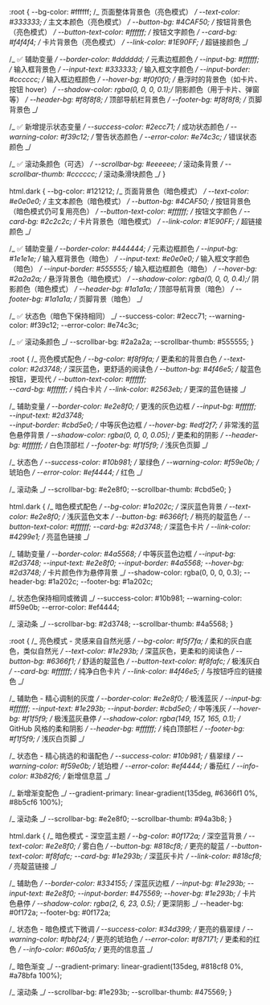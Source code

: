 <!-- 绿色 -->

:root {
--bg-color: #ffffff; /_ 页面整体背景色（亮色模式） _/
--text-color: #333333; /_ 主文本颜色（亮色模式） _/
--button-bg: #4CAF50; /_ 按钮背景色（亮色模式） _/
--button-text-color: #ffffff; /_ 按钮文字颜色 _/
--card-bg: #f4f4f4; /_ 卡片背景色（亮色模式） _/
--link-color: #1E90FF; /_ 超链接颜色 _/

/_ ✅ 辅助变量 _/
--border-color: #dddddd; /_ 元素边框颜色 _/
--input-bg: #ffffff; /_ 输入框背景色 _/
--input-text: #333333; /_ 输入框文字颜色 _/
--input-border: #cccccc; /_ 输入框边框颜色 _/
--hover-bg: #f0f0f0; /_ 悬浮时的背景色（如卡片、按钮 hover） _/
--shadow-color: rgba(0, 0, 0, 0.1);/_ 阴影颜色（用于卡片、弹窗等） _/
--header-bg: #f8f8f8; /_ 顶部导航栏背景色 _/
--footer-bg: #f8f8f8; /_ 页脚背景色 _/

/_ ✅ 新增提示状态变量 _/
--success-color: #2ecc71; /_ 成功状态颜色 _/
--warning-color: #f39c12; /_ 警告状态颜色 _/
--error-color: #e74c3c; /_ 错误状态颜色 _/

/_ ✅ 滚动条颜色（可选） _/
--scrollbar-bg: #eeeeee; /_ 滚动条背景 _/
--scrollbar-thumb: #cccccc; /_ 滚动条滑块颜色 _/
}

html.dark {
--bg-color: #121212; /_ 页面背景色（暗色模式） _/
--text-color: #e0e0e0; /_ 主文本颜色（暗色模式） _/
--button-bg: #4CAF50; /_ 按钮背景色（暗色模式仍可复用亮色） _/
--button-text-color: #ffffff; /_ 按钮文字颜色 _/
--card-bg: #2c2c2c; /_ 卡片背景色（暗色模式） _/
--link-color: #1E90FF; /_ 超链接颜色 _/

/_ ✅ 辅助变量 _/
--border-color: #444444; /_ 元素边框颜色 _/
--input-bg: #1e1e1e; /_ 输入框背景色（暗色） _/
--input-text: #e0e0e0; /_ 输入框文字颜色（暗色） _/
--input-border: #555555; /_ 输入框边框颜色（暗色） _/
--hover-bg: #2a2a2a; /_ 悬浮背景色（暗色模式） _/
--shadow-color: rgba(0, 0, 0, 0.4);/_ 阴影颜色（暗色模式） _/
--header-bg: #1a1a1a; /_ 顶部导航背景（暗色） _/
--footer-bg: #1a1a1a; /_ 页脚背景（暗色） _/

/_ ✅ 状态色（暗色下保持相同） _/
--success-color: #2ecc71;
--warning-color: #f39c12;
--error-color: #e74c3c;

/_ ✅ 滚动条颜色 _/
--scrollbar-bg: #2a2a2a;
--scrollbar-thumb: #555555;
}

<!-- 蓝色 -->

:root {
/_ 亮色模式配色 _/
--bg-color: #f8f9fa; /_ 更柔和的背景白色 _/
--text-color: #2d3748; /_ 深灰蓝色，更舒适的阅读色 _/
--button-bg: #4f46e5; /_ 靛蓝色按钮，更现代 _/
--button-text-color: #ffffff;  
 --card-bg: #ffffff; /_ 纯白卡片 _/
--link-color: #2563eb; /_ 更深的蓝色链接 _/

/_ 辅助变量 _/
--border-color: #e2e8f0; /_ 更浅的灰色边框 _/
--input-bg: #ffffff;  
 --input-text: #2d3748;  
 --input-border: #cbd5e0; /_ 中等灰色边框 _/
--hover-bg: #edf2f7; /_ 非常浅的蓝色悬停背景 _/
--shadow-color: rgba(0, 0, 0, 0.05); /_ 更柔和的阴影 _/
--header-bg: #ffffff; /_ 白色顶部栏 _/
--footer-bg: #f1f5f9; /_ 浅灰色页脚 _/

/_ 状态色 _/
--success-color: #10b981; /_ 翠绿色 _/
--warning-color: #f59e0b; /_ 琥珀色 _/
--error-color: #ef4444; /_ 红色 _/

/_ 滚动条 _/
--scrollbar-bg: #e2e8f0;
--scrollbar-thumb: #cbd5e0;
}

html.dark {
/_ 暗色模式配色 _/
--bg-color: #1a202c; /_ 深灰蓝色背景 _/
--text-color: #e2e8f0; /_ 浅灰蓝色文本 _/
--button-bg: #6366f1; /_ 稍亮的靛蓝色 _/
--button-text-color: #ffffff;
--card-bg: #2d3748; /_ 深蓝色卡片 _/
--link-color: #4299e1; /_ 亮蓝色链接 _/

/_ 辅助变量 _/
--border-color: #4a5568; /_ 中等灰蓝色边框 _/
--input-bg: #2d3748;
--input-text: #e2e8f0;
--input-border: #4a5568;
--hover-bg: #2d3748; /_ 卡片颜色作为悬停背景 _/
--shadow-color: rgba(0, 0, 0, 0.3);
--header-bg: #1a202c;
--footer-bg: #1a202c;

/_ 状态色保持相同或微调 _/
--success-color: #10b981;
--warning-color: #f59e0b;
--error-color: #ef4444;

/_ 滚动条 _/
--scrollbar-bg: #2d3748;
--scrollbar-thumb: #4a5568;
}

<!-- 上述修改后 -->

:root {
/_ 亮色模式 - 灵感来自自然光感 _/
--bg-color: #f5f7fa; /_ 柔和的灰白底色，类似自然光 _/
--text-color: #1e293b; /_ 深蓝灰色，更柔和的阅读色 _/
--button-bg: #6366f1; /_ 舒适的靛蓝色 _/
--button-text-color: #f8fafc; /_ 极浅灰白 _/
--card-bg: #ffffff; /_ 纯净白色卡片 _/
--link-color: #4f46e5; /_ 与按钮呼应的链接色 _/

/_ 辅助色 - 精心调制的灰度 _/
--border-color: #e2e8f0; /_ 极浅蓝灰 _/
--input-bg: #ffffff;
--input-text: #1e293b;
--input-border: #cbd5e0; /_ 中等浅灰 _/
--hover-bg: #f1f5f9; /_ 极浅蓝灰悬停 _/
--shadow-color: rgba(149, 157, 165, 0.1); /_ GitHub 风格的柔和阴影 _/
--header-bg: #ffffff; /_ 纯白顶部栏 _/
--footer-bg: #f1f5f9; /_ 浅灰白页脚 _/

/_ 状态色 - 精心挑选的和谐配色 _/
--success-color: #10b981; /_ 翡翠绿 _/
--warning-color: #f59e0b; /_ 琥珀橙 _/
--error-color: #ef4444; /_ 番茄红 _/
--info-color: #3b82f6; /_ 新增信息蓝 _/

/_ 新增渐变配色 _/
--gradient-primary: linear-gradient(135deg, #6366f1 0%, #8b5cf6 100%);

/_ 滚动条 _/
--scrollbar-bg: #e2e8f0;
--scrollbar-thumb: #94a3b8;
}

html.dark {
/_ 暗色模式 - 深空蓝主题 _/
--bg-color: #0f172a; /_ 深空蓝背景 _/
--text-color: #e2e8f0; /_ 雾白色 _/
--button-bg: #818cf8; /_ 更亮的靛蓝 _/
--button-text-color: #f8fafc;
--card-bg: #1e293b; /_ 深蓝灰卡片 _/
--link-color: #818cf8; /_ 亮靛蓝链接 _/

/_ 辅助色 _/
--border-color: #334155; /_ 深蓝灰边框 _/
--input-bg: #1e293b;
--input-text: #e2e8f0;
--input-border: #475569;
--hover-bg: #1e293b; /_ 卡片色悬停 _/
--shadow-color: rgba(2, 6, 23, 0.5); /_ 更深阴影 _/
--header-bg: #0f172a;
--footer-bg: #0f172a;

/_ 状态色 - 暗色模式下微调 _/
--success-color: #34d399; /_ 更亮的翡翠绿 _/
--warning-color: #fbbf24; /_ 更亮的琥珀色 _/
--error-color: #f87171; /_ 更柔和的红色 _/
--info-color: #60a5fa; /_ 更亮的信息蓝 _/

/_ 暗色渐变 _/
--gradient-primary: linear-gradient(135deg, #818cf8 0%, #a78bfa 100%);

/_ 滚动条 _/
--scrollbar-bg: #1e293b;
--scrollbar-thumb: #475569;
}
